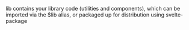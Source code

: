 lib contains your library code (utilities and components), which can be imported via the $lib alias, or packaged up for distribution using svelte-package